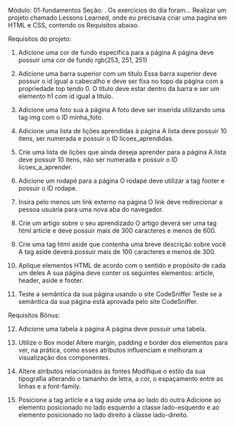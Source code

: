 Módulo: 01-fundamentos Seção: . Os exercícios do dia foram... 
Realizar um projeto chamado Lessons Learned, onde eu precisava criar uma pagina em HTML e CSS, contendo os Requisitos abaixo.

Requisitos do projeto:

1. Adicione uma cor de fundo específica para a página
A página deve possuir uma cor de fundo rgb(253, 251, 251)

2. Adicione uma barra superior com um título
Essa barra superior deve possuir o id igual a cabecalho e deve ser fixa no topo da página com a propriedade top tendo 0. O título deve estar dentro da barra e ser um elemento h1 com id igual a titulo.

3. Adicione uma foto sua à página
A foto deve ser inserida utilizando uma tag img com o ID minha_foto.

4. Adicione uma lista de lições aprendidas à página
A lista deve possuir 10 itens, ser numerada e possuir o ID licoes_aprendidas.

5. Crie uma lista de lições que ainda deseja aprender para a página
A lista deve possuir 10 itens, não ser numerada e possuir o ID licoes_a_aprender.

6. Adicione um rodapé para a página
O rodapé deve utilizar a tag footer e possuir o ID rodape.

7. Insira pelo menos um link externo na página
O link deve redirecionar a pessoa usuária para uma nova aba do navegador.

8. Crie um artigo sobre o seu aprendizado
O artigo deverá ser uma tag html article e deve possuir mais de 300 caracteres e menos de 600.

9. Crie uma tag html aside que contenha uma breve descrição sobre você
A tag aside deverá possuir mais de 100 caracteres e menos de 300.

10. Aplique elementos HTML de acordo com o sentido e propósito de cada um deles
A sua página deve conter os seguintes elementos: article, header, aside e footer.

11. Teste a semântica da sua página usando o site CodeSniffer
Teste se a semântica da sua página está aprovada pelo site CodeSniffer.


Requisitos Bônus:


12. Adicione uma tabela à página
A página deve possuir uma tabela.

13. Utilize o Box model
Altere margin, padding e border dos elementos para ver, na prática, como esses atributos influenciam e melhoram a visualização dos componentes.

14. Altere atributos relacionados às fontes
Modifique o estilo da sua tipografia alterando o tamanho de letra, a cor, o espaçamento entre as linhas e a font-family.

15. Posicione a tag article e a tag aside uma ao lado do outra
Adicione ao elemento posicionado no lado esquerdo a classe lado-esquerdo e ao elemento posicionado no lado direito a classe lado-direito.
